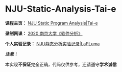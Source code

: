 # NJU-Static-Analysis-Tai-e

**课程主页：** [NJU Static Program Analysis|Tai-e](https://tai-e.pascal-lab.net/lectures.html)

**录制网课：** [2020 南京大学《软件分析》](https://www.bilibili.com/video/BV1b7411K7P4/?vd_source=fc23b6ec68b2b8052f5183bcf52d7c2c)

**个人实验记录：** [NJU静态分析实验记录|LaPLuma](https://la-pluma.github.io/categories/%E5%AE%9E%E9%AA%8C%E8%AE%B0%E5%BD%95-NJU%E9%9D%99%E6%80%81%E5%88%86%E6%9E%90/)

***注意：***

本实现**不保证**完全正确，代码仅供参考，还请遵守**学术诚信** 
